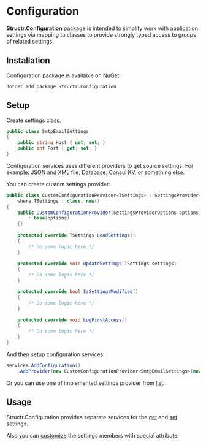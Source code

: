 # Configuration

**Structr.Configuration** package is intended to simplify work with application settings via mapping to classes to provide strongly typed access to groups of related settings. 

## Installation

Configuration package is available on [NuGet](https://www.nuget.org/packages/Structr.Configuration/).

```
dotnet add package Structr.Configuration
```

## Setup

Create settings class.

```csharp
public class SmtpEmailSettings
{
    public string Host { get; set; }
    public int Port { get; set; }
}
```

Configuration services uses different providers to get source settings. For example: JSON and XML file, Database, Consul KV, or something else.

You can create custom settings provider:

```csharp
public class CustomConfigurationProvider<TSettings> : SettingsProvider<TSettings>
    where TSettings : class, new()
{
    public CustomConfigurationProvider(SettingsProviderOptions options) 
        : base(options) 
    {}
    
    protected override TSettings LoadSettings()
    {
        /* Do some logic here */
    }

    protected override void UpdateSettings(TSettings settings)
    {
        /* Do some logic here */
    }

    protected override bool IsSettingsModified()
    {
        /* Do some logic here */
    }

    protected override void LogFirstAccess()
    { 
        /* Do some logic here */
    }
}
```

And then setup configuration services:

```csharp
services.AddConfiguration()
    .AddProvider(new CustomConfigurationProvider<SmtpEmailSettings>(new SettingsProviderOptions()));
```

Or you can use one of implemented settings provider from [list](Providers/Providers.md).

## Usage

Structr.Configuration provides separate services for the [get](Get-settings.md) and [set](Set-settings.md) settings.

Also you can [customize](Customization.md) the settings members with special attribute.